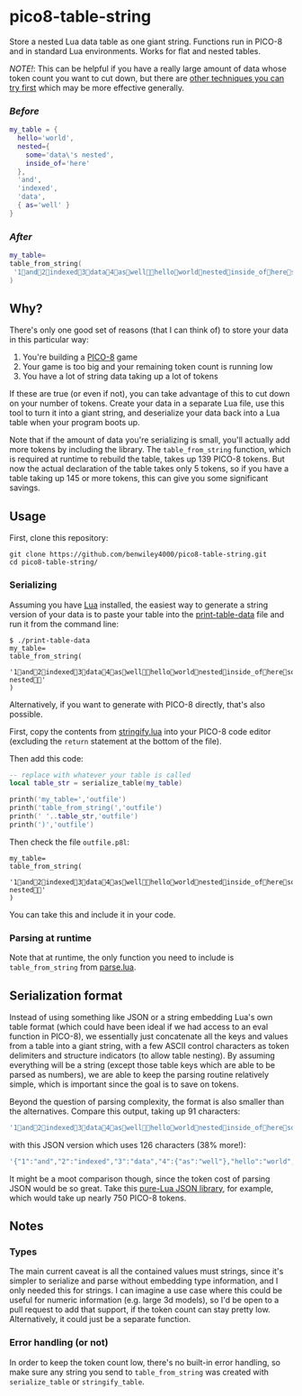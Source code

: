 # pico8-table-string

Store a nested Lua data table as one giant string. Functions run in PICO-8 and in standard Lua environments. Works for flat and nested tables.

*NOTE!*: This can be helpful if you have a really large amount of data whose token count you want to cut down, but there are [other techniques you can try first](https://github.com/seleb/PICO-8-Token-Optimizations/blob/master/README.md) which may be more effective generally.

### *Before*

```lua
my_table = {
  hello='world',
  nested={
    some='data\'s nested',
    inside_of='here'
  },
  'and',
  'indexed',
  'data',
  { as='well' }
}
```

### *After*

```lua
my_table=
table_from_string(
 '1and2indexed3data4aswellhelloworldnestedinside_ofheresomedata\'s nested'
)
```

## Why?

There's only one good set of reasons (that I can think of) to store your data in this particular way:

1. You're building a [PICO-8](https://www.lexaloffle.com/pico-8.php) game
2. Your game is too big and your remaining token count is running low
3. You have a lot of string data taking up a lot of tokens

If these are true (or even if not), you can take advantage of this to cut down on your number of tokens. Create your data in a separate Lua file, use this tool to turn it into a giant string, and deserialize your data back into a Lua table when your program boots up.

Note that if the amount of data you're serializing is small, you'll actually add more tokens by including the library. The `table_from_string` function, which is required at runtime to rebuild the table, takes up 139 PICO-8 tokens. But now the actual declaration of the table takes only 5 tokens, so if you have a table taking up 145 or more tokens, this can give you some significant savings.

## Usage

First, clone this repository:

```console
git clone https://github.com/benwiley4000/pico8-table-string.git
cd pico8-table-string/
```

### Serializing

Assuming you have [Lua](https://www.lua.org/start.html) installed, the easiest way to generate a string version of your data is to paste your table into the [print-table-data](/print-table-data) file and run it from the command line:

```console
$ ./print-table-data
my_table=
table_from_string(
 '1and2indexed3data4aswellhelloworldnestedinside_ofheresomedata\'s nested'
)
```

Alternatively, if you want to generate with PICO-8 directly, that's also possible.

First, copy the contents from [stringify.lua](/stringify.lua) into your PICO-8 code editor (excluding the `return` statement at the bottom of the file).

Then add this code:

```lua
-- replace with whatever your table is called
local table_str = serialize_table(my_table)

printh('my_table=','outfile')
printh('table_from_string(','outfile')
printh(' '..table_str,'outfile')
printh(')','outfile')
```

Then check the file `outfile.p8l`:

```
my_table=
table_from_string(
 '1and2indexed3data4aswellhelloworldnestedinside_ofheresomedata\'s nested'
)
```

You can take this and include it in your code.

### Parsing at runtime

Note that at runtime, the only function you need to include is `table_from_string` from [parse.lua](/parse.lua).

## Serialization format

Instead of using something like JSON or a string embedding Lua's own table format (which could have been ideal if we had access to an eval function in PICO-8), we essentially just concatenate all the keys and values from a table into a giant string, with a few ASCII control characters as token delimiters and structure indicators (to allow table nesting). By assuming everything will be a string (except those table keys which are able to be parsed as numbers), we are able to keep the parsing routine relatively simple, which is important since the goal is to save on tokens.

Beyond the question of parsing complexity, the format is also smaller than the alternatives. Compare this output, taking up 91 characters:

```lua
'1and2indexed3data4aswellhelloworldnestedinside_ofheresomedata\'s nested'
```

with this JSON version which uses 126 characters (38% more!): 

```lua
'{"1":"and","2":"indexed","3":"data","4":{"as":"well"},"hello":"world","nested":{"some":"data\'s nested","inside_of":"here"}}'
```

It might be a moot comparison though, since the token cost of parsing JSON would be so great. Take this [pure-Lua JSON library](https://gist.github.com/tylerneylon/59f4bcf316be525b30ab), for example, which would take up nearly 750 PICO-8 tokens.

## Notes

### Types

The main current caveat is all the contained values must strings, since it's simpler to serialize and parse without embedding type information, and I only needed this for strings. I can imagine a use case where this could be useful for numeric information (e.g. large 3d models), so I'd be open to a pull request to add that support, if the token count can stay pretty low. Alternatively, it could just be a separate function.

### Error handling (or not)

In order to keep the token count low, there's no built-in error handling, so make sure any string you send to `table_from_string` was created with `serialize_table` or `stringify_table`.
